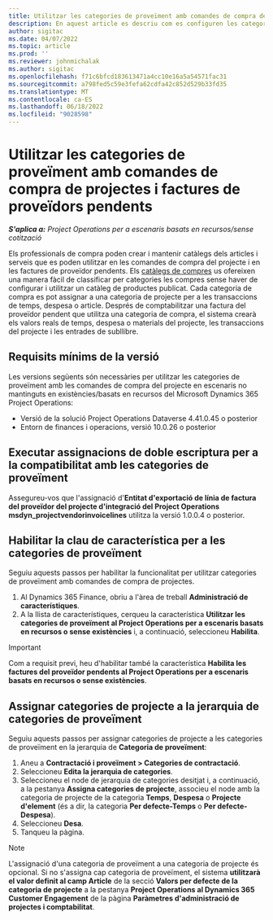 ```yaml
---
title: Utilitzar les categories de proveïment amb comandes de compra de projectes i factures de proveïdors pendents
description: En aquest article es descriu com es configuren les categories de proveïment que es poden utilitzar amb les categories de proveïment amb les comandes de compra de projectes i les factures de proveïdor pendents.
author: sigitac
ms.date: 04/07/2022
ms.topic: article
ms.prod: ''
ms.reviewer: johnmichalak
ms.author: sigitac
ms.openlocfilehash: f71c6bfcd183613471a4cc10e16a5a54571fac31
ms.sourcegitcommit: a798fed5c59e3fefa62cdfa42c852d529b33fd35
ms.translationtype: MT
ms.contentlocale: ca-ES
ms.lasthandoff: 06/18/2022
ms.locfileid: "9028598"
---
```

# <a name="use-procurement-categories-with-project-purchase-orders-and-pending-vendor-invoices"></a>Utilitzar les categories de proveïment amb comandes de compra de projectes i factures de proveïdors pendents

_**S'aplica a:** Project Operations per a escenaris basats en recursos/sense cotització_

Els professionals de compra poden crear i mantenir catàlegs dels articles i serveis que es poden utilitzar en les comandes de compra del projecte i en les factures de proveïdor pendents. Els [catàlegs de compres](/dynamics365/supply-chain/procurement/procurement-catalogs) us ofereixen una manera fàcil de classificar per categories les compres sense haver de configurar i utilitzar un catàleg de productes publicat. Cada categoria de compra es pot assignar a una categoria de projecte per a les transaccions de temps, despesa o article. Després de comptabilitzar una factura del proveïdor pendent que utilitza una categoria de compra, el sistema crearà els valors reals de temps, despesa o materials del projecte, les transaccions del projecte i les entrades de subllibre.

## <a name="minimum-version-requirements"></a>Requisits mínims de la versió

Les versions següents són necessàries per utilitzar les categories de proveïment amb les comandes de compra del projecte en escenaris no mantinguts en existències/basats en recursos del Microsoft Dynamics 365 Project Operations:

- Versió de la solució Project Operations Dataverse 4.41.0.45 o posterior
- Entorn de finances i operacions, versió 10.0.26 o posterior

## <a name="run-dual-write-maps-for-procurement-category-support"></a>Executar assignacions de doble escriptura per a la compatibilitat amb les categories de proveïment

Assegureu-vos que l'assignació d'**Entitat d'exportació de línia de factura del proveïdor del projecte d'integració del Project Operations msdyn\_projectvendorinvoicelines** utilitza la versió 1.0.0.4 o posterior.

## <a name="enable-the-feature-key-for-procurement-categories"></a>Habilitar la clau de característica per a les categories de proveïment

Seguiu aquests passos per habilitar la funcionalitat per utilitzar categories de proveïment amb comandes de compra de projectes.

1. Al Dynamics 365 Finance, obriu a l'àrea de treball **Administració de característiques**.
1. A la llista de característiques, cerqueu la característica **Utilitzar les categories de proveïment al Project Operations per a escenaris basats en recursos o sense existències** i, a continuació, seleccioneu **Habilita**.

> [!IMPORTANT]
> Com a requisit previ, heu d'habilitar també la característica **Habilita les factures del proveïdor pendents al Project Operations per a escenaris basats en recursos o sense existències**.

## <a name="map-project-categories-in-the-procurement-category-hierarchy"></a>Assignar categories de projecte a la jerarquia de categories de proveïment

Seguiu aquests passos per assignar categories de projecte a les categories de proveïment en la jerarquia de **Categoria de proveïment**:

1. Aneu a **Contractació i proveïment \> Categories de contractació**.
1. Seleccioneu **Edita la jerarquia de categories**.
1. Seleccioneu el node de jerarquia de categories desitjat i, a continuació, a la pestanya **Assigna categories de projecte**, associeu el node amb la categoria de projecte de la categoria **Temps**, **Despesa** o **Projecte d'element** (és a dir, la categoria **Per defecte-Temps** o **Per defecte-Despesa**).
1. Seleccioneu **Desa**.
1. Tanqueu la pàgina.

> [!NOTE]
> L'assignació d'una categoria de proveïment a una categoria de projecte és opcional. Si no s'assigna cap categoria de proveïment, el sistema **utilitzarà el valor definit al camp Article** de la secció **Valors per defecte de la categoria de projecte** a la pestanya **Project Operations al Dynamics 365 Customer Engagement** de la pàgina **Paràmetres d'administració de projectes i comptabilitat**.
